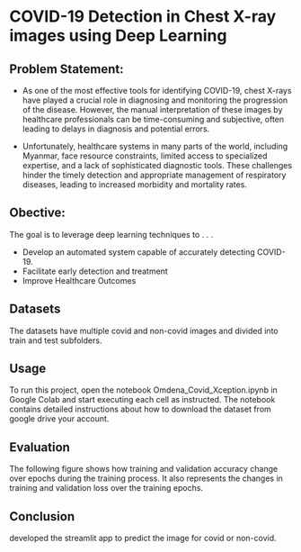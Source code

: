 # COVID-19 Detection in Chest X-ray images using Deep Learning

## Problem Statement:

- As one of the most effective tools for identifying COVID-19, chest X-rays have played a crucial role in diagnosing and monitoring the progression of the disease. However, the manual interpretation of these images by healthcare professionals can be time-consuming and subjective, often leading to delays in diagnosis and potential errors.

- Unfortunately, healthcare systems in many parts of the world, including Myanmar, face resource constraints, limited access to specialized expertise, and a lack of sophisticated diagnostic tools. These challenges hinder the timely detection and appropriate management of respiratory diseases, leading to increased morbidity and mortality rates.

## Obective:
The goal is to leverage deep learning techniques to . . . 
- Develop an automated system capable of accurately detecting COVID-19.
- Facilitate early detection and treatment
- Improve Healthcare Outcomes

## Datasets
The datasets have multiple covid and non-covid images and divided into train and test subfolders.


## Usage
To run this project, open the notebook Omdena_Covid_Xception.ipynb in Google Colab and start executing each cell as instructed. The notebook contains detailed instructions about how to download the dataset from google drive your account.



## Evaluation

The following figure shows how training and validation accuracy change over epochs during the training process. It also represents the changes in training and validation loss over the training epochs.



## Conclusion

developed the streamlit app to predict the image for covid or non-covid.
